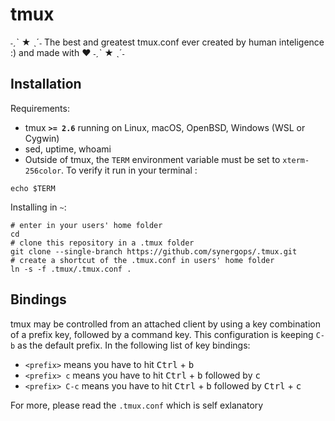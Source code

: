 # tmux
˗ˏˋ ★ ˎˊ˗ The best and greatest tmux.conf ever created by human inteligence :) and made with ❤️ ˗ˏˋ ★ ˎˊ˗ 

Installation
------------

Requirements:

  - tmux **`>= 2.6`** running on Linux, macOS, OpenBSD, Windows (WSL or Cygwin)
  - sed, uptime, whoami
  - Outside of tmux, the `TERM` environment variable must be set to
    `xterm-256color`. To verify it run in your terminal : 
```
echo $TERM
```
Installing in `~`:
```
# enter in your users' home folder
cd
# clone this repository in a .tmux folder
git clone --single-branch https://github.com/synergops/.tmux.git
# create a shortcut of the .tmux.conf in users' home folder
ln -s -f .tmux/.tmux.conf .
```
Bindings
--------

tmux may be controlled from an attached client by using a key combination of a
prefix key, followed by a command key. This configuration is keeping `C-b` as the default prefix. 
In the following list of key bindings:
  - `<prefix>` means you have to hit <kbd>Ctrl</kbd> + <kbd>b</kbd>
  - `<prefix> c` means you have to hit <kbd>Ctrl</kbd> + <kbd>b</kbd> followed by <kbd>c</kbd>
  - `<prefix> C-c` means you have to hit <kbd>Ctrl</kbd> + <kbd>b</kbd> followed by <kbd>Ctrl</kbd> + <kbd>c</kbd>

For more, please read the `.tmux.conf` which is self exlanatory 
